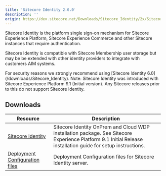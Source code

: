 ```yaml
---
title: 'Sitecore Identity 2.0.0'
description: ''
origin: https://dev.sitecore.net/Downloads/Sitecore_Identity/2x/Sitecore_Identity_200
---
```


Sitecore Identity is the platform single sign-on mechanism for Sitecore Experience Platform, Sitecore Experience Commerce and other Sitecore instances that require authentication.

Sitecore Identity is compatible with Sitecore Membership user storage but may be be extended with other identity providers to integrate with customers AIM systems.

  <Alert variant='warning' mb={4}>
    <AlertIcon />
    For security reasons we strongly recommend using [Sitecore Identity 6.0](/downloads/Sitecore_Identity).
  </Alert>
  
  <Alert variant='warning' mb={4}>
    <AlertIcon />
    Note: Sitecore Identity was introduced with Sitecore Experience Platform 9.1 (Initial version). Any Sitecore releases prior to this do not support Sitecore Identity.
  </Alert>


## Downloads

| Resource                                                                                                                                                                                       | Description                                                                                                                                                  |
| ---------------------------------------------------------------------------------------------------------------------------------------------------------------------------------------------- | ------------------------------------------------------------------------------------------------------------------------------------------------------------ |
| [Sitecore Identity](https://scdp.blob.core.windows.net/downloads/Sitecore%20Identity/2x/Sitecore%20Identity%20200/Secure/Sitecore.IdentityServer.2.0.0-r00157.scwdp.zip)                       | Sitecore Identity OnPrem and Cloud WDP installation package. See Sitecore Experience Platform 9.1 Initial Release installation guide for setup instructions. |
| [Deployment Configuration files](https://scdp.blob.core.windows.net/downloads/Sitecore%20Identity/2x/Sitecore%20Identity%20200/Secure/IdentityServer%20Deployment%20Configuration%202.0.0.zip) | Deployment Configuration files for Sitecore Identity server.                                                                                                 |
